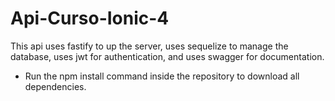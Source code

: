 # Api-Curso-Ionic-4
This api uses fastify to up the server, uses sequelize to manage the database, uses jwt for authentication, and uses swagger for documentation.
* Run the npm install command inside the repository to download all dependencies.
